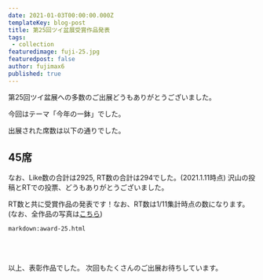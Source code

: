 ```yaml
---
date: 2021-01-03T00:00:00.000Z
templateKey: blog-post
title: 第25回ツイ盆展受賞作品発表
tags:
 - collection
featuredimage: fuji-25.jpg
featuredpost: false
author: fujimax6
published: true
---
```

第25回ツイ盆展への多数のご出展どうもありがとうございました。

今回はテーマ「今年の一鉢」でした。

出展された席数は以下の通りでした。

## 45席

なお、Like数の合計は2925, RT数の合計は294でした。(2021.1.11時点)
沢山の投稿とRTでの投票、どうもありがとうございました。

RT数と共に受賞作品の発表です！なお、RT数は1/11集計時点の数になります。
(なお、全作品の写真は[こちら](/blog/twibonten-25-photo/))


`markdown:award-25.html`


<div>&nbsp;</div>
<div>&nbsp;</div>

以上、表彰作品でした。
次回もたくさんのご出展お待ちしています。
